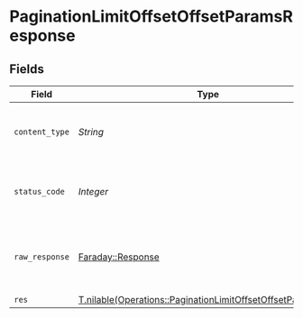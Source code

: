# PaginationLimitOffsetOffsetParamsResponse


## Fields

| Field                                                                                                                          | Type                                                                                                                           | Required                                                                                                                       | Description                                                                                                                    |
| ------------------------------------------------------------------------------------------------------------------------------ | ------------------------------------------------------------------------------------------------------------------------------ | ------------------------------------------------------------------------------------------------------------------------------ | ------------------------------------------------------------------------------------------------------------------------------ |
| `content_type`                                                                                                                 | *String*                                                                                                                       | :heavy_check_mark:                                                                                                             | HTTP response content type for this operation                                                                                  |
| `status_code`                                                                                                                  | *Integer*                                                                                                                      | :heavy_check_mark:                                                                                                             | HTTP response status code for this operation                                                                                   |
| `raw_response`                                                                                                                 | [Faraday::Response](https://www.rubydoc.info/gems/faraday/Faraday/Response)                                                    | :heavy_minus_sign:                                                                                                             | Raw HTTP response; suitable for custom response parsing                                                                        |
| `res`                                                                                                                          | [T.nilable(Operations::PaginationLimitOffsetOffsetParamsRes)](../../models/operations/paginationlimitoffsetoffsetparamsres.md) | :heavy_minus_sign:                                                                                                             | OK                                                                                                                             |